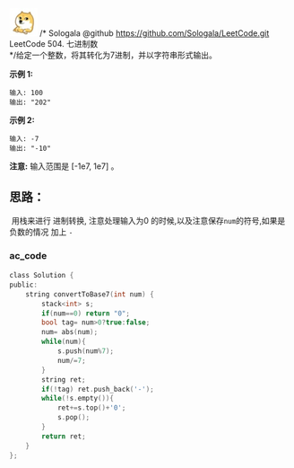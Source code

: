 

![](https://github.com/Sologala/SomeThings/blob/master/face.jpg?raw=true)
/*
    Sologala   @github    https://github.com/Sologala/LeetCode.git
    LeetCode   504. 七进制数\
*/给定一个整数，将其转化为7进制，并以字符串形式输出。

**示例 1:**

```
输入: 100
输出: "202"
```

**示例 2:**

```
输入: -7
输出: "-10"
```

**注意:** 输入范围是 [-1e7, 1e7] 。

## **思路：**

​	用栈来进行 进制转换, 注意处理输入为0 的时候,以及注意保存`num`的符号,如果是负数的情况 加上 `-`

### **ac_code**

```c
class Solution {
public:
    string convertToBase7(int num) {
        stack<int> s;
        if(num==0) return "0";
        bool tag= num>0?true:false;
        num= abs(num);
        while(num){
            s.push(num%7);
            num/=7;
        }
        string ret;
        if(!tag) ret.push_back('-');
        while(!s.empty()){
            ret+=s.top()+'0';
            s.pop();
        }
        return ret;
    }
};
```